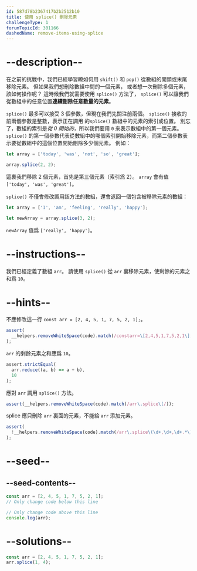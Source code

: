```yaml
---
id: 587d78b2367417b2b2512b10
title: 使用 splice() 刪除元素
challengeType: 1
forumTopicId: 301166
dashedName: remove-items-using-splice
---
```


# --description--

在之前的挑戰中，我們已經學習瞭如何用 `shift()` 和 `pop()` 從數組的開頭或末尾移除元素。 但如果我們想刪除數組中間的一個元素， 或者想一次刪除多個元素，該如何操作呢？ 這時候我們就需要使用 `splice()` 方法了， `splice()` 可以讓我們從數組中的任意位置**連續刪除任意數量的元素**。

`splice()` 最多可以接受 3 個參數，但現在我們先關注前兩個。 `splice()` 接收的前兩個參數是整數，表示正在調用 的`splice()` 數組中的元素的索引或位置。 別忘了，數組的索引是*從 0 開始的*，所以我們要用 `0` 來表示數組中的第一個元素。 `splice()` 的第一個參數代表從數組中的哪個索引開始移除元素，而第二個參數表示要從數組中的這個位置開始刪除多少個元素。 例如：

```js
let array = ['today', 'was', 'not', 'so', 'great'];

array.splice(2, 2);
```

這裏我們移除 2 個元素，首先是第三個元素（索引爲 2）。 `array` 會有值 `['today', 'was', 'great']`。

`splice()` 不僅會修改調用該方法的數組，還會返回一個包含被移除元素的數組：

```js
let array = ['I', 'am', 'feeling', 'really', 'happy'];

let newArray = array.splice(3, 2);
```

`newArray` 值爲 `['really', 'happy']`。

# --instructions--

我們已經定義了數組 `arr`。 請使用 `splice()` 從 `arr` 裏移除元素，使剩餘的元素之和爲 `10`。

# --hints--

不應修改這一行 `const arr = [2, 4, 5, 1, 7, 5, 2, 1];`。

```js
assert(
  __helpers.removeWhiteSpace(code).match(/constarr=\[2,4,5,1,7,5,2,1\];?/)
);
```

`arr` 的剩餘元素之和應爲 `10`。

```js
assert.strictEqual(
  arr.reduce((a, b) => a + b),
  10
);
```

應對 `arr` 調用 `splice()` 方法。

```js
assert(__helpers.removeWhiteSpace(code).match(/arr\.splice\(/));
```

splice 應只刪除 `arr` 裏面的元素，不能給 `arr` 添加元素。

```js
assert(
  !__helpers.removeWhiteSpace(code).match(/arr\.splice\(\d+,\d+,\d+.*\)/g)
);
```

# --seed--

## --seed-contents--

```js
const arr = [2, 4, 5, 1, 7, 5, 2, 1];
// Only change code below this line

// Only change code above this line
console.log(arr);
```

# --solutions--

```js
const arr = [2, 4, 5, 1, 7, 5, 2, 1];
arr.splice(1, 4);
```

